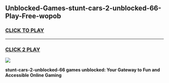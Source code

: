 
## Unblocked-Games-stunt-cars-2-unblocked-66-Play-Free-wopob
<h3>
<a href="https://premium76.site?title=stunt-cars-2-unblocked-66&ref=20M">CLICK TO PLAY</a></h3>
<hr>

<h3>
<a href="https://premium76.site?title=stunt-cars-2-unblocked-66&ref=20M">CLICK 2 PLAY</a>
  
</h3>

<a href="https://premium76.site?title=stunt-cars-2-unblocked-66&ref=19M"><img src="https://clearcache.store/games.png"></a>


**stunt-cars-2-unblocked-66 games unblocked: Your Gateway to Fun and Accessible Online Gaming**
